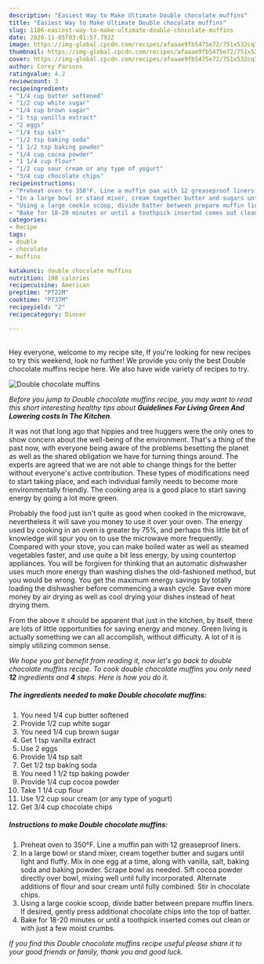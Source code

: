 ```yaml
---
description: "Easiest Way to Make Ultimate Double chocolate muffins"
title: "Easiest Way to Make Ultimate Double chocolate muffins"
slug: 1106-easiest-way-to-make-ultimate-double-chocolate-muffins
date: 2020-11-05T03:01:57.792Z
image: https://img-global.cpcdn.com/recipes/afaaae9fb5475e72/751x532cq70/double-chocolate-muffins-recipe-main-photo.jpg
thumbnail: https://img-global.cpcdn.com/recipes/afaaae9fb5475e72/751x532cq70/double-chocolate-muffins-recipe-main-photo.jpg
cover: https://img-global.cpcdn.com/recipes/afaaae9fb5475e72/751x532cq70/double-chocolate-muffins-recipe-main-photo.jpg
author: Corey Parsons
ratingvalue: 4.2
reviewcount: 3
recipeingredient:
- "1/4 cup butter softened"
- "1/2 cup white sugar"
- "1/4 cup brown sugar"
- "1 tsp vanilla extract"
- "2 eggs"
- "1/4 tsp salt"
- "1/2 tsp baking soda"
- "1 1/2 tsp baking powder"
- "1/4 cup cocoa powder"
- "1 1/4 cup flour"
- "1/2 cup sour cream or any type of yogurt"
- "3/4 cup chocolate chips"
recipeinstructions:
- "Preheat oven to 350°F. Line a muffin pan with 12 greaseproof liners."
- "In a large bowl or stand mixer, cream together butter and sugars until light and fluffy. Mix in one egg at a time, along with vanilla, salt, baking soda and baking powder. Scrape bowl as needed. Sift cocoa powder directly over bowl, mixing well until fully incorporated. Alternate additions of flour and sour cream until fully combined. Stir in chocolate chips."
- "Using a large cookie scoop, divide batter between prepare muffin liners. If desired, gently press additional chocolate chips into the top of batter."
- "Bake for 18-20 minutes or until a toothpick inserted comes out clean or with just a few moist crumbs."
categories:
- Recipe
tags:
- double
- chocolate
- muffins

katakunci: double chocolate muffins 
nutrition: 108 calories
recipecuisine: American
preptime: "PT22M"
cooktime: "PT37M"
recipeyield: "2"
recipecategory: Dinner

---
```

<br>
Hey everyone, welcome to my recipe site, If you're looking for new recipes to try this weekend, look no further! We provide you only the best Double chocolate muffins recipe here. We also have wide variety of recipes to try.
<br>


![Double chocolate muffins](https://img-global.cpcdn.com/recipes/afaaae9fb5475e72/751x532cq70/double-chocolate-muffins-recipe-main-photo.jpg)

<i>Before you jump to Double chocolate muffins recipe, you may want to read this short interesting healthy tips about 
<strong>Guidelines For Living Green And Lowering costs In The Kitchen</strong>.</i>
</br>

It was not that long ago that hippies and tree huggers were the only ones to show concern about the well-being of the environment. That's a thing of the past now, with everyone being aware of the problems besetting the planet as well as the shared obligation we have for turning things around. The experts are agreed that we are not able to change things for the better without everyone's active contribution. These types of modifications need to start taking place, and each individual family needs to become more environmentally friendly. The cooking area is a good place to start saving energy by going a lot more green.

Probably the food just isn't quite as good when cooked in the microwave, nevertheless it will save you money to use it over your oven. The energy used by cooking in an oven is greater by 75%, and perhaps this little bit of knowledge will spur you on to use the microwave more frequently. Compared with your stove, you can make boiled water as well as steamed vegetables faster, and use quite a bit less energy, by using countertop appliances. You will be forgiven for thinking that an automatic dishwasher uses much more energy than washing dishes the old-fashioned method, but you would be wrong. You get the maximum energy savings by totally loading the dishwasher before commencing a wash cycle. Save even more money by air drying as well as cool drying your dishes instead of heat drying them.

From the above it should be apparent that just in the kitchen, by itself, there are lots of little opportunities for saving energy and money. Green living is actually something we can all accomplish, without difficulty. A lot of it is simply utilizing common sense.


<i>We hope you got benefit from reading it, now let's go back to double chocolate muffins recipe. To cook double chocolate muffins you only need <strong>12</strong> ingredients and <strong>4</strong> steps. Here is how you do it.
</i>

##### The ingredients needed to make Double chocolate muffins:

1. You need 1/4 cup butter softened
1. Provide 1/2 cup white sugar
1. You need 1/4 cup brown sugar
1. Get 1 tsp vanilla extract
1. Use 2 eggs
1. Provide 1/4 tsp salt
1. Get 1/2 tsp baking soda
1. You need 1 1/2 tsp baking powder
1. Provide 1/4 cup cocoa powder
1. Take 1 1/4 cup flour
1. Use 1/2 cup sour cream (or any type of yogurt)
1. Get 3/4 cup chocolate chips


##### Instructions to make Double chocolate muffins:

1. Preheat oven to 350°F. Line a muffin pan with 12 greaseproof liners.
1. In a large bowl or stand mixer, cream together butter and sugars until light and fluffy. Mix in one egg at a time, along with vanilla, salt, baking soda and baking powder. Scrape bowl as needed. Sift cocoa powder directly over bowl, mixing well until fully incorporated. Alternate additions of flour and sour cream until fully combined. Stir in chocolate chips.
1. Using a large cookie scoop, divide batter between prepare muffin liners. If desired, gently press additional chocolate chips into the top of batter.
1. Bake for 18-20 minutes or until a toothpick inserted comes out clean or with just a few moist crumbs.


<i>If you find this Double chocolate muffins recipe useful please share it to your good friends or family, thank you and good luck.</i>

